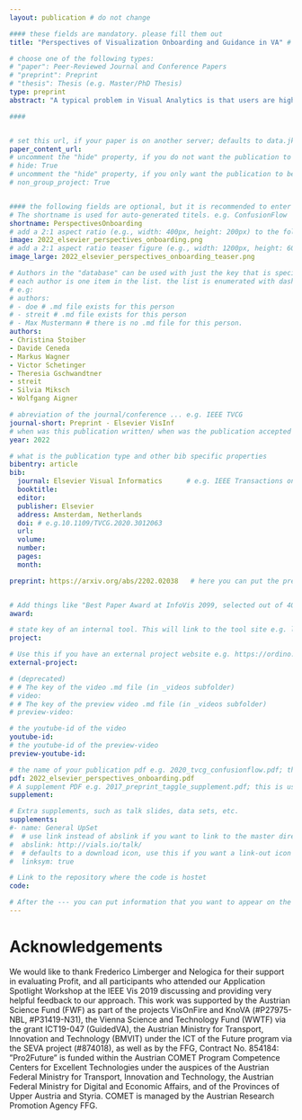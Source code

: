```yaml
---
layout: publication # do not change

#### these fields are mandatory. please fill them out
title: "Perspectives of Visualization Onboarding and Guidance in VA" # title of your publication 

# choose one of the following types:
# "paper": Peer-Reviewed Journal and Conference Papers
# "preprint": Preprint
# "thesis": Thesis (e.g. Master/PhD Thesis)
type: preprint
abstract: "A typical problem in Visual Analytics is that users are highly trained experts in their application domains, but have mostly no experience in using VA systems. Thus, users often have difficulties interpreting and working with visual representations. To overcome these problems, user assistance can be incorporated into VA systems to guide experts through the analysis while closing their knowledge gaps. Different types of user assistance can be applied to extend the power of VA, enhance the user's experience, and broaden the audience for VA. Although different approaches to visualization onboarding and guidance in VA already exist, there is a lack of research on how to design and integrate them in effective and efficient ways. Therefore, we aim at putting together the pieces of the mosaic to form a coherent whole. Based on the Knowledge-Assisted Visual Analytics model, we contribute a conceptual model of user assistance for VA by integrating the process of visualization onboarding and guidance as the two main approaches in this direction. As a result, we clarify and discuss the commonalities and differences between visualization onboarding and guidance, and discuss how they benefit from the integration of knowledge extraction and exploration. Finally, we discuss our descriptive model by applying it to VA tools integrating visualization onboarding and guidance, and showing how they should be utilized in different phases of the analysis in order to be effective and accepted by the user. " # insert the abstract of your publication between the quotes; you can use html e.g. to make links (<a></a>) or generate bold (<b></b>) etc. text 

####


# set this url, if your paper is on another server; defaults to data.jku-vds-lab.at
paper_content_url:
# uncomment the "hide" property, if you do not want the publication to be displayed on the website (usually you don't need this)
# hide: True
# uncomment the "hide" property, if you only want the publication to be displayed on your personal page (i.e. publications where you contributed, but does not have anything to do with the Vis Group e.g. Master Thesis,...)
# non_group_project: True


#### the following fields are optional, but it is recommended to enter as much information as possible
# The shortname is used for auto-generated titels. e.g. ConfusionFlow
shortname: PerspectivesOnboarding
# add a 2:1 aspect ratio (e.g., width: 400px, height: 200px) to the folder /assets/images/papers/ e.g. 2020_tvcg_confusionflow.png
image: 2022_elsevier_perspectives_onboarding.png
# add a 2:1 aspect ratio teaser figure (e.g., width: 1200px, height: 600px) to the folder /assets/images/papers/ e.g. 2020_tvcg_confusionflow_teaser.png
image_large: 2022_elsevier_perspectives_onboarding_teaser.png

# Authors in the "database" can be used with just the key that is specified in the corresponding .md file (usually it is the lastname in lower case e.g. doe). Authors that do not have an individual page here should be stated with their full name (e.g. John Doe)
# each author is one item in the list. the list is enumerated with dashes ("-")
# e.g:
# authors:
# - doe # .md file exists for this person
# - streit # .md file exists for this person
# - Max Mustermann # there is no .md file for this person.
authors:
- Christina Stoiber
- Davide Ceneda
- Markus Wagner
- Victor Schetinger
- Theresia Gschwandtner
- streit
- Silvia Miksch
- Wolfgang Aigner

# abreviation of the journal/conference ... e.g. IEEE TVCG
journal-short: Preprint - Elsevier VisInf
# when was this publication written/ when was the publication accepted (e.g. 2020)
year: 2022

# what is the publication type and other bib specific properties
bibentry: article
bib:
  journal: Elsevier Visual Informatics 		# e.g. IEEE Transactions on Visualization and Computer Graphics (to appear)
  booktitle:
  editor:
  publisher: Elsevier
  address: Amsterdam, Netherlands
  doi: # e.g.10.1109/TVCG.2020.3012063
  url: 
  volume: 
  number: 
  pages: 
  month: 

preprint: https://arxiv.org/abs/2202.02038	 # here you can put the preprint link (arxiv.org, osf.io,...) e.g. https://arxiv.org/abs/1910.00969


# Add things like "Best Paper Award at InfoVis 2099, selected out of 4000 submissions"
award:

# state key of an internal tool. This will link to the tool site e.g. lineup (usually not needed)
project: 

# Use this if you have an external project website e.g. https://ordino.caleydoapp.org/
external-project:

# (deprecated)
# # The key of the video .md file (in _videos subfolder)
# video: 
# # The key of the preview video .md file (in _videos subfolder)
# preview-video:

# the youtube-id of the video
youtube-id: 
# the youtube-id of the preview-video
preview-youtube-id: 

# the name of your publication pdf e.g. 2020_tvcg_confusionflow.pdf; this is usually uploaded to the caleydo aws server
pdf: 2022_elsevier_perspectives_onboarding.pdf
# A supplement PDF e.g. 2017_preprint_taggle_supplement.pdf; this is usually uploaded to the caleydo aws server
supplement: 

# Extra supplements, such as talk slides, data sets, etc.
supplements:
#- name: General UpSet
#  # use link instead of abslink if you want to link to the master directory
#  abslink: http://vials.io/talk/
#  # defaults to a download icon, use this if you want a link-out icon
#  linksym: true

# Link to the repository where the code is hostet
code: 

# After the --- you can put information that you want to appear on the website using markdown formatting or HTML. A good example are acknowledgements, extra references, an erratum, etc.
---
```


# Acknowledgements

We would like to thank Frederico Limberger and Nelogica for their support in evaluating Profit, and all participants who attended our Application Spotlight Workshop at the IEEE Vis 2019 discussing and providing very helpful feedback to our approach. This work was supported by the Austrian Science Fund (FWF) as part of the projects VisOnFire and KnoVA (#P27975-NBL, #P31419-N31), the Vienna Science and Technology Fund (WWTF) via the grant ICT19-047 (GuidedVA), the Austrian Ministry for Transport, Innovation and Technology (BMVIT) under the ICT of the Future program via the SEVA project (#874018), as well as by the FFG, Contract No. 854184: ”Pro2Future” is funded within the Austrian COMET Program Competence Centers for Excellent Technologies under the auspices of the Austrian Federal Ministry for Transport, Innovation and Technology, the Austrian Federal Ministry for Digital and Economic Affairs, and of the Provinces of Upper Austria and Styria. COMET is managed by the Austrian Research Promotion Agency FFG.

